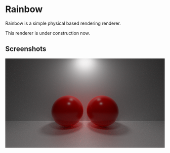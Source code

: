 # Rainbow

Rainbow is a simple physical based rendering renderer. 

This renderer is under construction now.

## Screenshots

![image](./Screenshots/image_16_16spp_depth10.png)
